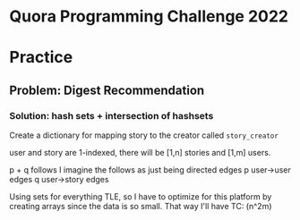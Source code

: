 # Quora Programming Challenge 2022

# Practice 

## Problem: Digest Recommendation

### Solution: hash sets + intersection of hashsets

Create a dictionary for mapping story to the creator called
`story_creator` 

user and story are 1-indexed, there will be [1,n] stories
and [1,m] users.

p + q follows 
I imagine the follows as just being directed edges
p user->user edges
q user->story edges

Using sets for everything TLE, so I have to optimize for this platform by creating arrays since the data is so small. 
That way I'll have TC: (n^2m)